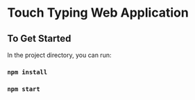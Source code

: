 # Touch Typing Web Application

## To Get Started

In the project directory, you can run:
### `npm install`
### `npm start`
